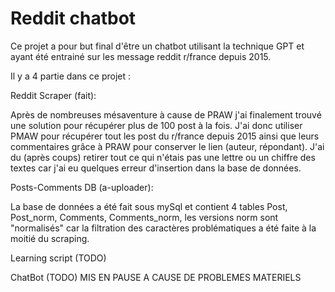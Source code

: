 # Reddit chatbot


Ce projet a pour but final d'être un chatbot utilisant la technique GPT et ayant été entrainé sur les message reddit r/france depuis 2015.


Il y a 4 partie dans ce projet :


Reddit Scraper (fait):

Après de nombreuses mésaventure à cause de PRAW j'ai finalement trouvé une solution pour récupérer plus de 100 post à la fois. J'ai donc utiliser PMAW pour récupérer tout les post du r/france depuis 2015 ainsi que leurs commentaires grâce à PRAW pour conserver le lien (auteur, répondant). J'ai du (après coups) retirer tout ce qui n'étais pas une lettre ou un chiffre des textes car j'ai eu quelques erreur d'insertion dans la base de données.
 

Posts-Comments DB (a-uploader):

La base de données a été fait sous mySql et contient 4 tables Post, Post_norm, Comments, Comments_norm, les versions norm sont "normalisés" car la filtration des caractères problématiques a été faite à la moitié du scraping.


Learning script (TODO)


ChatBot (TODO)
MIS EN PAUSE A CAUSE DE PROBLEMES MATERIELS
